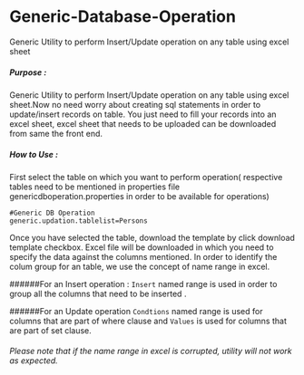 # Generic-Database-Operation
Generic Utility to perform Insert/Update operation on any table using excel sheet

##### Purpose : 
Generic Utility to perform Insert/Update operation on any table using excel sheet.Now no need worry about creating sql statements in order to update/insert records on table. You just need to fill  your records into an excel sheet, excel sheet that needs to be uploaded can be downloaded from same the front end.

##### How to Use : 
First select the table on which you want to perform operation( respective tables need to be mentioned in properties file genericdboperation.properties in order to be available for operations)

```
#Generic DB Operation
generic.updation.tablelist=Persons
```
Once you have selected the table, download the template by click download template checkbox. Excel file will be downloaded in which you need to specify the data against the columns mentioned. In order to identify the colum group for an table, we use the concept of name range in excel.

######For an Insert operation :
```Insert``` named range is used in order to group all the columns that need to be inserted .

######For an Update operation
```Condtions``` named range is used for columns that are part of where clause and ```Values``` is used for columns that are part of set clause.

###### Please note that if the name range in excel is corrupted, utility will not work as expected.

